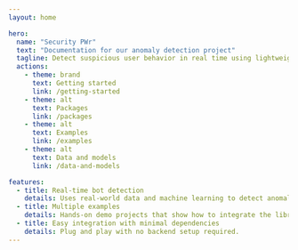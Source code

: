 ```yaml
---
layout: home

hero:
  name: "Security PWr"
  text: "Documentation for our anomaly detection project"
  tagline: Detect suspicious user behavior in real time using lightweight ML models.
  actions:
    - theme: brand
      text: Getting started
      link: /getting-started
    - theme: alt
      text: Packages
      link: /packages
    - theme: alt
      text: Examples
      link: /examples
    - theme: alt
      text: Data and models
      link: /data-and-models

features:
  - title: Real-time bot detection
    details: Uses real-world data and machine learning to detect anomalous behavior directly in the browser.
  - title: Multiple examples
    details: Hands-on demo projects that show how to integrate the library into real applications.
  - title: Easy integration with minimal dependencies
    details: Plug and play with no backend setup required.
---
```

